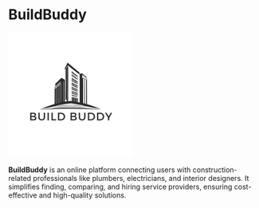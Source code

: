 # BuildBuddy

<img src="images/build%20buddy.png" alt="BuildBuddy Logo" width="250"/>

**BuildBuddy** is an online platform connecting users with construction-related professionals like plumbers, electricians, and interior designers. It simplifies finding, comparing, and hiring service providers, ensuring cost-effective and high-quality solutions.
